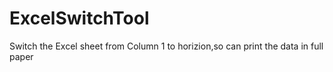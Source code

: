 # ExcelSwitchTool
Switch the Excel sheet from Column 1 to horizion,so can print the data in full paper

